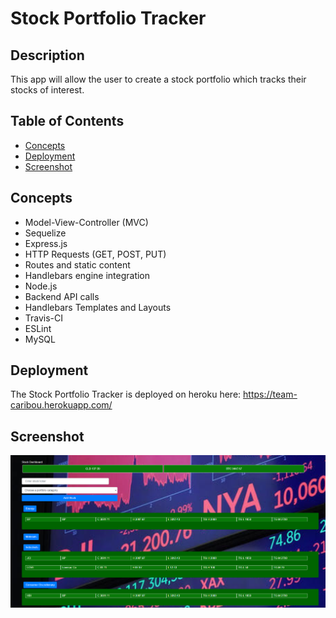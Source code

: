 # Stock Portfolio Tracker 

## Description 
This app will allow the user to create a stock portfolio which tracks their stocks of interest.

## Table of Contents 
* [Concepts](#Concepts)
* [Deployment](#Deployment)
* [Screenshot](#Screenshot)
## Concepts  
* Model-View-Controller (MVC)
* Sequelize
* Express.js
* HTTP Requests (GET, POST, PUT)
* Routes and static content
* Handlebars engine integration
* Node.js
* Backend API calls
* Handlebars Templates and Layouts
* Travis-CI
* ESLint
* MySQL

## Deployment 
The Stock Portfolio Tracker is deployed on heroku here: https://team-caribou.herokuapp.com/

## Screenshot
![program working](screenshot/new-pic.png)



